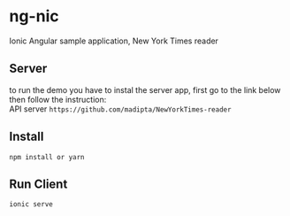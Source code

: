 # ng-nic

Ionic Angular sample application, New York Times reader  


## Server
to run the demo you have to instal the server app, first
go to the link below then follow the instruction:  
API server `https://github.com/madipta/NewYorkTimes-reader`  


## Install
`npm install or yarn`  


## Run Client
`ionic serve`
